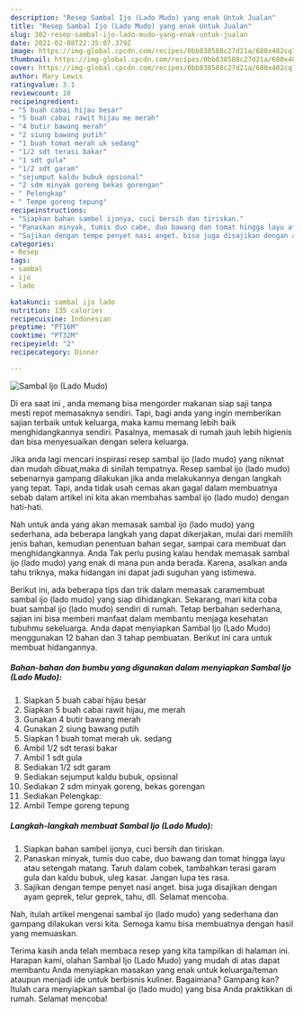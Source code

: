 ```yaml
---
description: "Resep Sambal Ijo (Lado Mudo) yang enak Untuk Jualan"
title: "Resep Sambal Ijo (Lado Mudo) yang enak Untuk Jualan"
slug: 302-resep-sambal-ijo-lado-mudo-yang-enak-untuk-jualan
date: 2021-02-08T22:35:07.379Z
image: https://img-global.cpcdn.com/recipes/0bb838588c27d21a/680x482cq70/sambal-ijo-lado-mudo-foto-resep-utama.jpg
thumbnail: https://img-global.cpcdn.com/recipes/0bb838588c27d21a/680x482cq70/sambal-ijo-lado-mudo-foto-resep-utama.jpg
cover: https://img-global.cpcdn.com/recipes/0bb838588c27d21a/680x482cq70/sambal-ijo-lado-mudo-foto-resep-utama.jpg
author: Mary Lewis
ratingvalue: 3.1
reviewcount: 10
recipeingredient:
- "5 buah cabai hijau besar"
- "5 buah cabai rawit hijau me merah"
- "4 butir bawang merah"
- "2 siung bawang putih"
- "1 buah tomat merah uk sedang"
- "1/2 sdt terasi bakar"
- "1 sdt gula"
- "1/2 sdt garam"
- "sejumput kaldu bubuk opsional"
- "2 sdm minyak goreng bekas gorengan"
- " Pelengkap"
- " Tempe goreng tepung"
recipeinstructions:
- "Siapkan bahan sambel ijonya, cuci bersih dan tiriskan."
- "Panaskan minyak, tumis duo cabe, duo bawang dan tomat hingga layu atau setengah matang. Taruh dalam cobek, tambahkan terasi garam gula dan kaldu bubuk, uleg kasar. Jangan lupa tes rasa."
- "Sajikan dengan tempe penyet nasi anget. bisa juga disajikan dengan ayam geprek, telur geprek, tahu, dll. Selamat mencoba."
categories:
- Resep
tags:
- sambal
- ijo
- lado

katakunci: sambal ijo lado 
nutrition: 135 calories
recipecuisine: Indonesian
preptime: "PT16M"
cooktime: "PT32M"
recipeyield: "2"
recipecategory: Dinner

---
```



![Sambal Ijo (Lado Mudo)](https://img-global.cpcdn.com/recipes/0bb838588c27d21a/680x482cq70/sambal-ijo-lado-mudo-foto-resep-utama.jpg)

Di era  saat ini , anda memang bisa mengorder makanan siap saji tanpa mesti repot memasaknya sendiri. Tapi, bagi anda yang ingin memberikan sajian terbaik untuk keluarga, maka kamu memang lebih baik menghidangkannya sendiri. Pasalnya, memasak di rumah jauh lebih higienis dan bisa menyesuaikan dengan selera keluarga.

Jika anda lagi mencari inspirasi resep sambal ijo (lado mudo) yang nikmat dan mudah dibuat,maka di sinilah tempatnya. Resep sambal ijo (lado mudo)  sebenarnya gampang dilakukan jika anda melakukannya dengan langkah yang tepat. Tapi, anda tidak usah cemas akan gagal dalam membuatnya 
sebab dalam artikel ini kita akan membahas sambal ijo (lado mudo) dengan hati-hati.  



Nah untuk anda yang akan memasak sambal ijo (lado mudo) yang sederhana, ada beberapa langkah yang dapat dikerjakan, mulai dari memilih jenis bahan, kemudian penentuan bahan segar, sampai cara membuat dan menghidangkannya. Anda Tak perlu pusing kalau hendak memasak sambal ijo (lado mudo) yang enak di mana pun anda berada. Karena, asalkan anda  tahu triknya, maka hidangan ini dapat jadi suguhan yang istimewa.

Berikut ini, ada beberapa tips dan trik dalam memasak caramembuat sambal ijo (lado mudo) yang siap dihidangkan. Sekarang, mari kita coba buat sambal ijo (lado mudo) sendiri di rumah. Tetap berbahan sederhana, sajian ini bisa memberi manfaat dalam membantu menjaga kesehatan tubuhmu sekeluarga. Anda dapat menyiapkan Sambal Ijo (Lado Mudo) menggunakan 12 bahan dan 3 tahap pembuatan. Berikut ini cara untuk membuat hidangannya.

<!--inarticleads1-->

##### Bahan-bahan dan bumbu yang digunakan dalam menyiapkan Sambal Ijo (Lado Mudo):

1. Siapkan 5 buah cabai hijau besar
1. Siapkan 5 buah cabai rawit hijau, me merah
1. Gunakan 4 butir bawang merah
1. Gunakan 2 siung bawang putih
1. Siapkan 1 buah tomat merah uk. sedang
1. Ambil 1/2 sdt terasi bakar
1. Ambil 1 sdt gula
1. Sediakan 1/2 sdt garam
1. Sediakan sejumput kaldu bubuk, opsional
1. Sediakan 2 sdm minyak goreng, bekas gorengan
1. Sediakan  Pelengkap:
1. Ambil  Tempe goreng tepung




<!--inarticleads2-->

##### Langkah-langkah membuat Sambal Ijo (Lado Mudo):

1. Siapkan bahan sambel ijonya, cuci bersih dan tiriskan.
1. Panaskan minyak, tumis duo cabe, duo bawang dan tomat hingga layu atau setengah matang. Taruh dalam cobek, tambahkan terasi garam gula dan kaldu bubuk, uleg kasar. Jangan lupa tes rasa.
1. Sajikan dengan tempe penyet nasi anget. bisa juga disajikan dengan ayam geprek, telur geprek, tahu, dll. Selamat mencoba.




Nah, itulah artikel mengenai  sambal ijo (lado mudo)  yang sederhana dan gampang dilakukan versi kita. Semoga kamu bisa membuatnya dengan hasil yang memuaskan. 

Terima kasih anda telah membaca resep yang kita tampilkan di halaman ini. Harapan kami, olahan  Sambal Ijo (Lado Mudo) yang mudah di atas dapat membantu Anda menyiapkan masakan yang enak untuk keluarga/teman ataupun menjadi ide untuk berbisnis kuliner. Bagaimana? Gampang kan? Itulah cara menyiapkan sambal ijo (lado mudo) yang bisa Anda praktikkan di rumah. Selamat mencoba!

